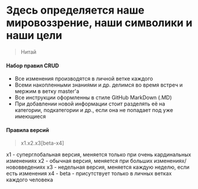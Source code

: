 # Здесь определяется наше мировоззрение, наши символики и наши цели


> Нитай

#### Набор правил CRUD
- Все изменения производятся в личной ветке каждого
- Всеми накопленными знаниями и др. делимся во время встреч и мержим в ветку master'a
- Все инструкции оформленны в стиле GitHub MarkDown (.MD)
- При добавлении новой информации стоит разделять её на категории, подкатегории и др., если она не попадает под уже имеющиеся

#### Правила версий
> x1.x2.x3[beta-x4]

x1 - суперглобальная версия, меняется только при очень кардинальных изменениях
x2 - обычная версия, меняется при больших изменениях/нововведениях
x3 - недельная версия, меняется каждую неделю, если есть изменения
x4 - beta - присутствует только в личных ветках каждого человека